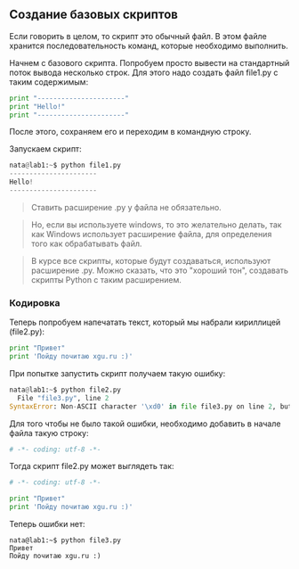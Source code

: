 ## Создание базовых скриптов
Если говорить в целом, то скрипт это обычный файл.
В этом файле хранится последовательность команд, которые необходимо выполнить.

Начнем с базового скрипта. Попробуем просто вывести на стандартный поток вывода несколько строк.
Для этого надо создать файл file1.py с таким содержимым:
```python
print "----------------------"
print "Hello!"
print "----------------------"
```

После этого, сохраняем его и переходим в командную строку.

Запускаем скрипт:
```python
nata@lab1:~$ python file1.py
----------------------
Hello!
----------------------
```


> Ставить расширение .py у файла не обязательно. 

> Но, если вы используете windows, то это желательно делать, так как Windows использует расширение файла, для определения того как обрабатывать файл.

> В курсе все скрипты, которые будут создаваться, используют расширение .py.
Можно сказать, что это "хороший тон", создавать скрипты Python  с таким расширением.

### Кодировка
Теперь попробуем напечатать текст, который мы набрали кириллицей (file2.py):
```python
print "Привет"
print 'Пойду почитаю xgu.ru :)'
```

При попытке запустить скрипт получаем такую ошибку:
```python
nata@lab1:~$ python file2.py
  File "file3.py", line 2
SyntaxError: Non-ASCII character '\xd0' in file file3.py on line 2, but no encoding declared; see http://www.python.org/peps/pep-0263.html for details
```

Для того чтобы не было такой ошибки, необходимо добавить в начале файла такую строку:
```python
# -*- coding: utf-8 -*-
```

Тогда скрипт file2.py может выглядеть так:
```python
# -*- coding: utf-8 -*-

print "Привет"
print 'Пойду почитаю xgu.ru :)'
```

Теперь ошибки нет:
```
nata@lab1:~$ python file3.py
Привет
Пойду почитаю xgu.ru :)
```
